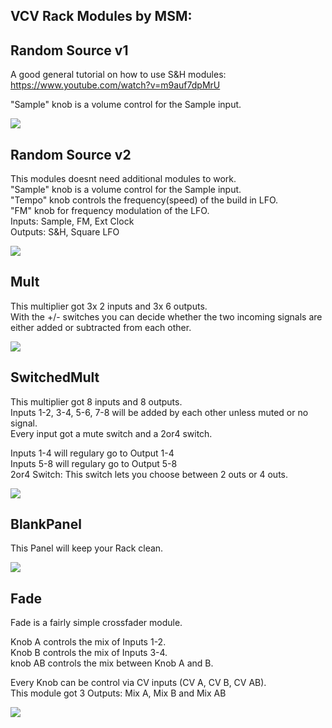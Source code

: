 ## VCV Rack Modules by MSM:  
  
  
## Random Source v1

A good general tutorial on how to use S&H modules:  
https://www.youtube.com/watch?v=m9auf7dpMrU  
  
"Sample" knob is a volume control for the Sample input.  
  
![](https://github.com/Phal-anx/MS-Modules/blob/master/Image/RandomSourceV1.png)  
  

## Random Source v2  

This modules doesnt need additional modules to work.   
"Sample" knob is a volume control for the Sample input.  
"Tempo" knob controls the frequency(speed) of the build in LFO.  
"FM" knob for frequency modulation of the LFO.  
Inputs: Sample, FM, Ext Clock  
Outputs: S&H, Square LFO  
  
![](https://github.com/Phal-anx/MS-Modules/blob/master/Image/RandomSourceV2.png)  
  

## Mult  
  
This multiplier got 3x 2 inputs and 3x 6 outputs.  
With the +/- switches you can decide whether the two incoming signals are either added or subtracted from each other.  
  
![](https://github.com/Phal-anx/MS-Modules/blob/master/Image/Mult.png)  
  

## SwitchedMult

This multiplier got 8 inputs and 8 outputs.  
Inputs 1-2, 3-4, 5-6, 7-8 will be added by each other unless muted or no signal.  
Every input got a mute switch and a 2or4 switch.  
  
Inputs 1-4 will regulary go to Output 1-4  
Inputs 5-8 will regulary go to Output 5-8  
2or4 Switch: This switch lets you choose between 2 outs or 4 outs.  
  
![](https://github.com/Phal-anx/MS-Modules/blob/master/Image/SwitchedMult.png)  

## BlankPanel  
  
This Panel will keep your Rack clean.  
  
![](https://github.com/Phal-anx/MS-Modules/blob/master/Image/BlankPanel.png)  
  


## Fade

Fade is a fairly simple crossfader module.
  
Knob A controls the mix of Inputs 1-2.  
Knob B controls the mix of Inputs 3-4.  
knob AB controls the mix between Knob A and B.
  
Every Knob can be control via CV inputs (CV A, CV B, CV AB).  
This module got 3 Outputs: Mix A, Mix B and Mix AB

![](https://github.com/Phal-anx/MS-Modules/blob/master/Image/Fade.png)  
